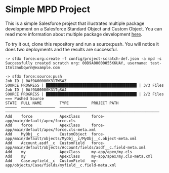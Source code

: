 # Simple MPD Project

This is a simple Salesforce project that illustrates multiple package development on a Salesforce Standard Object and Custom Object. You can read more information about multiple package development [here](https://github.com/forcedotcom/cli/issues/379).

To try it out, clone this repository and run a source:push. You will notice it does two deployments and the results are successful.

```
-> sfdx force:org:create -f config/project-scratch-def.json -a mpd -s
Successfully created scratch org: 00D9A00000055KKUAY, username: test-1tnl3nobqwrn@example.com

-> sfdx force:source:push                                            
Job ID | 0Af9A00000K31TWSAZ
SOURCE PROGRESS | ████████████████████████████████████████ | 3/3 Files
Job ID | 0Af9A00000K31TgSAJ
SOURCE PROGRESS | ████████████████████████████████████████ | 2/2 Files
=== Pushed Source
STATE  FULL NAME        TYPE          PROJECT PATH
─────  ───────────────  ────────────  ────────────────────────────────────────────────────────────────────
Add    force            ApexClass     force-app/main/default/apex/force.cls
Add    force            ApexClass     force-app/main/default/apex/force.cls-meta.xml
Add    MyObj__c         CustomObject  force-app/main/default/objects/MyObj__c/MyObj__c.object-meta.xml
Add    Account.asdf__c  CustomField   force-app/main/default/objects/Account/fields/asdf__c.field-meta.xml
Add    my               ApexClass     my-app/apex/my.cls
Add    my               ApexClass     my-app/apex/my.cls-meta.xml
Add    Case.myfield__c  CustomField   my-app/objects/Case/fields/myfield__c.field-meta.xml
```
